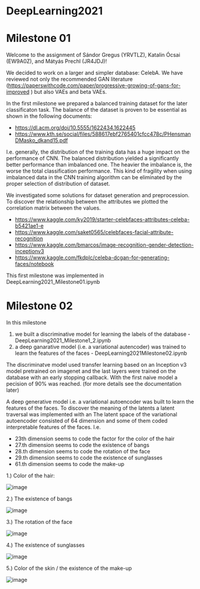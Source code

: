 # DeepLearning2021

# Milestone 01

Welcome to the assignment of Sándor Gregus (YRVTLZ), Katalin Ócsai (EW9A0Z), and Mátyás Prechl (JR4JDJ)!

We decided to work on a larger and simpler database: CelebA. We have reviewed not only the recommended GAN literature (https://paperswithcode.com/paper/progressive-growing-of-gans-for-improved ) but also VAEs and beta VAEs.

In the first milestone we prepared a balanced training dataset for the later classificaton task. The balance of the dataset is proven to be essential as shown in the following documents:
* https://dl.acm.org/doi/10.5555/1622434.1622445
* https://www.kth.se/social/files/588617ebf2765401cfcc478c/PHensmanDMasko_dkand15.pdf

I.e. generally, the distribution of the training data has a huge impact on the performance of CNN. The balanced distribution yielded a significantly better performance than imbalanced one. The heavier the imbalance is, the worse the total classification performance. This kind of fragility when using imbalanced data in the CNN training algorithm can be eliminated by the proper selection of distribution of dataset.

We investigated some solutions for dataset generation and preprocession.
To discover the relationship between the attributes we plotted the correlation matrix between the values.

* https://www.kaggle.com/ky2019/starter-celebfaces-attributes-celeba-b5421ae1-e
* https://www.kaggle.com/saket0565/celebfaces-facial-attribute-recognition
* https://www.kaggle.com/bmarcos/image-recognition-gender-detection-inceptionv3
* https://www.kaggle.com/fkdplc/celeba-dcgan-for-generating-faces/notebook

This first milestone was implemented in DeepLearning2021_Milestone01.ipynb

# Milestone 02
In this milestone
1. we built a discriminative model for learning the labels of the database - DeepLearning2021_Milestone1_2.ipynb
2. a deep ganarative model (i.e. a variational autencoder) was trained to learn the features of the faces - DeepLearning2021Milestone02.ipynb

The discriminatve model used transfer learning based on an Inception v3 model pretrained on imagenet and the last layers were trained on the database with an early stopping callback. With the first naive model a pecision of 90% was reached. (for more details see the documentation later)

A deep generative model i.e. a variational autoencoder was built to learn the features of the faces. 
To discover the meaning of the latents a latent traversal was implemented with an 
The latent space of the variational autoencoder consisted of 64 dimension and some of them coded interpretable features of the faces. I.e.
* 23th dimension seems to code the factor for the color of the hair
* 27.th dimension seems to code the existence of bangs
* 28.th dimension seems to code the rotation of the face
* 29.th dimension seems to code the existence of sunglasses
* 61.th dimension seems to code the make-up

1.) Color of the hair:

![image](https://user-images.githubusercontent.com/24832770/144511184-0d8f90c7-3001-4ece-bb9d-6ed5b099c6f1.png)

2.) The existence of bangs

![image](https://user-images.githubusercontent.com/24832770/144511613-3b6ae2c1-de80-43f5-ba92-530fc50a6aa9.png)

3.) The rotation of the face

![image](https://user-images.githubusercontent.com/24832770/144511709-ba0a118e-9576-458f-9e8c-24167e98f921.png)

4.) The existence of sunglasses

![image](https://user-images.githubusercontent.com/24832770/144511940-4b93b5e7-a6ff-4169-8de3-fd6d22255a03.png)

5.) Color of the skin / the existence of the make-up 

![image](https://user-images.githubusercontent.com/24832770/144512260-8d880358-4224-4d72-b967-b1e20c75a873.png)





